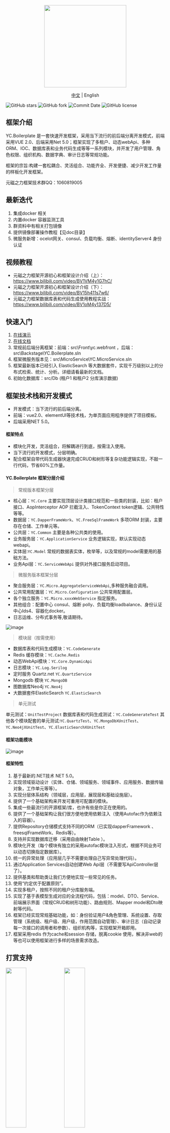 <p align="center">
    <img height="260" src="https://gitee.com/yc-power/yc.boilerplate/raw/master/assets/images/logo1.png">
</p>



<p align="center">
    <a href="README.zh.md">中文</a> |  
    <span>English</a>
</p>

    
![GitHub stars](https://img.shields.io/github/stars/yc-l/yc.boilerplate)
![GitHub fork](https://img.shields.io/github/forks/yc-l/yc.boilerplate?style=flat-square&label=Forks&logo=github)
![Commit Date](https://img.shields.io/github/last-commit/yc-l/yc.boilerplate/master.svg?logo=github&logoColor=green&label=commit)
![GitHub license](https://img.shields.io/github/license/yc-l/yc.boilerplate)

## 框架介绍

YC.Boilerplate 是一套快速开发框架，采用当下流行的前后端分离开发模式，前端 采用VUE 2.0、后端采用Net 5.0；框架实现了多租户、动态webApi、多种ORM、IOC、数据库表和业务代码生成等等一系列模块，并开发了用户管理、角色权限、组织机构、数据字典、审计日志等常规功能。

框架的宗旨:构建一套松耦合、灵活组合、功能齐全、开发便捷、减少开发工作量的样板化开发框架。

元磁之力框架技术群QQ：1060819005

## 最新迭代

1. 集成docker 相关
2. 内置docker 容器监测工具
3. 群资料中有相关打包镜像
4. 提供镜像部署操作教程【见doc目录】
5. 微服务新增：ocelot网关、consul、负载均衡、熔断、identityServer4 身份认证


## 视频教程

- 元磁之力框架开源初心和框架设计介绍（上）： <https://www.bilibili.com/video/BV1VM4y1G7hC/>
- 元磁之力框架开源初心和框架设计介绍（下）： <https://www.bilibili.com/video/BV15h411s7w6/>
- 元磁之力框架数据库表和代码生成使用教程实战： <https://www.bilibili.com/video/BV1oM4y137D5/>

## 快速入门

1. [在线演示](http://yc.yc-l.com/)
2. [在线文档](http://doc.yc-l.com/)
3. 常规前后端分离框架：前端：src\Front\yc.webfront ，后端：src\Backstage\YC.Boilerplate.sln 
4. 框架微服务版本见：src\MicroService\YC.MicroService.sln
5. 框架最新版本已经引入 ElasticSearch 等大数据套件，实现千万级别以上的分布式检索、统计、分析。详细请看最新的文档。
6. 初始化数据库：src/Db (租户1 和租户2 分库演示数据)


## 框架技术栈和开发模式

- 开发模式：当下流行的前后端分离。
- 前端：vue2.0、elementUI等技术栈，为单页面应用程序提供了项目模板。
- 后端采用NET 5.0。

#### 框架特点

- 模块化开发，灵活组合，将解耦进行到底，按需注入使用。
- 当下流行的开发模式，分层明确。
- 配合框架自带代码生成器快速完成CRUD和树形等复杂功能逻辑实现，不敲一行代码，节省60%工作量。

#### YC.Boilerplate 框架分层介绍

> 常规版本框架分层

- 核心层：```YC.Core``` 主要实现顶层设计类接口规范和一些类的封装，比如：租户接口、AopInterceptor AOP 拦截注入、TokenContext token逻辑、公共特性等等。
- 数据层：```YC.DapperFrameWork```、```YC.FreeSqlFrameWork``` 多项ORM 封装，主要存在仓储、工作单元等。
- 公共层：```YC.Common``` 主要是各种公共类的使用。
- 业务服务层：```YC.ApplicationService``` 业务逻辑实现，默认实现动态webapi。
- 实体层:```YC.Model``` 常规的数据表实体，枚举等，以及常规的model需要用的基础方法。
- 业务Api层：```YC.ServiceWebApi``` 提供对外接口服务启动项目。

> 微服务版本框架分层

- 聚合服务层：```YC.Micro.AggregateServiceWebApi```,多种服务融合调用。
- 公共常用配置层：```YC.Micro.Configuration``` 公共常用配置层。
- 各个独立服务：```YC.Micro.xxxxWebService``` 指定服务。
- 其他组合：配置中心 consul、熔断 polly、负载均衡loadbalance、身份认证中心Ids4、容器化docker。
- 日志运维、分布式事务等,敬请期待。

![image](https://gitee.com/linxuanming/yc.boilerplate/raw/master/assets/images/YC.Micro.jpg)


> 模块层（按需使用）

- 数据库表和代码生成模块：```YC.CodeGenerate```
- Redis 缓存模块：```YC.Cache.Redis```
- 动态WebApi模块：```YC.Core.DynamicApi```
- 日志模块：```YC.Log.Serilog```
- 定时服务 Quartz.net ```YC.QuartzService```
- Mongodb 模块 ```YC.MongoDB```
- 图数据库Neo4j ```YC.Neo4j```
- 大数据套件ElasticSearch ```YC.ElasticSearch```
  
> 单元测试

单元测试：```UnitTestProject```
数据库表和代码生成测试：```YC.CodeGenerateTest```
其他各个模块配套的单元测试:```YC.QuartzTest```、```YC.MongoDbXUnitTest```、```YC.Neo4jXUnitTest```、```YC.ElasticSearchXUnitTest```

#### 框架功能模块

![image](https://gitee.com/linxuanming/yc.boilerplate/raw/master/assets/images/%E6%A1%86%E6%9E%B6%E5%9B%BE.png)

#### 框架特性

1. 基于最新的.NET技术 NET 5.0。
2. 实现领域驱动设计（实体、仓储、领域服务、领域事件、应用服务、数据传输对象，工作单元等等）。
3. 实现分层体系结构（领域层，应用层，展现层和基础设施层）。
4. 提供了一个基础架构来开发可重用可配置的模块。
5. 集成一些最流行的开源框架/库，也许有些是你正在使用的。
6. 提供了一个基础架构让我们很方便地使用依赖注入（使用Autofac作为依赖注入的容器）。
7. 提供Repository仓储模式支持不同的ORM（已实现dapperFramework 、freesqlFrameWork、Redis等）。
8. 支持并实现数据库迁移（采用自由映射Table ）。
9. 模块化开发（每个模块有独立的采用autofac模块注入形式，根据不同业务可以动态切换指定数据库）。
10. 统一的异常处理（应用层几乎不需要处理自己写异常处理代码）。
11. 通过Application Services自动创建Web Api层（不需要写ApiController层了）。
12. 提供基类和帮助类让我们方便地实现一些常见的任务。
13. 使用“约定优于配置原则”。
14. 实现多租户，按照不同的租户分库服务端。
15. 实现了基于表模型生成对应的全流程代码，包括：model、DTO、Service、前端展示界面（常规CRUD和树形功能）、路由规则、Mapper model和Dto映射等代码。
16. 框架已经实现常规基础功能，如：身份验证用户&角色管理、系统设置、存取管理（系统级、租户级、用户级，作用范围自动管理）、审计日志（自动记录每一次接口的调用者和参数）、组织机构等，实现框架开箱即用。
17. 框架采用redis 作为cache和session 存储，脱离cookie 使用，解决非web的等也可以使用框架进行多样的场景需求改造。

## 打赏支持

<img src="https://gitee.com/linxuanming/yc.boilerplate/raw/master/assets/images/payCode/weixin_CollectionCode.jpg" width="36%" height="36%">
<img src="https://gitee.com/linxuanming/yc.boilerplate/raw/master/assets/images/payCode/alipay_CollectionCode.jpg" width="36%" height="36%">

捐赠人 | 捐赠金额（元）
---|---
小蚂蚁| 66.66
张三家的猫 | 100
刘茜 | 99
ak11 | 8.8
弗拉门 | 200



## 参与贡献

1. Fork 本仓库
2. 新建 Feat_xxx 分支
3. 提交代码
4. 新建 Pull Request


